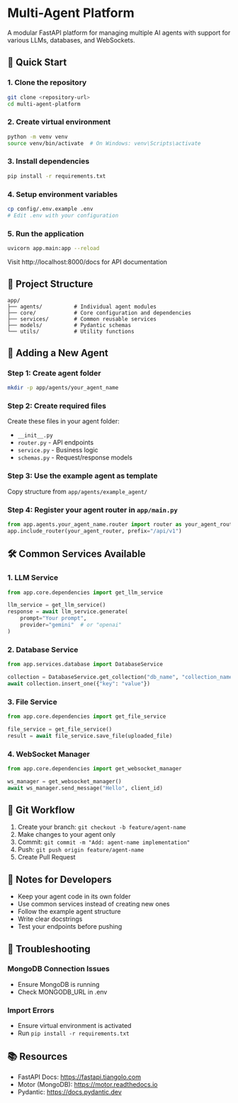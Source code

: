 # Multi-Agent Platform

A modular FastAPI platform for managing multiple AI agents with support for various LLMs, databases, and WebSockets.

## 🚀 Quick Start

### 1. Clone the repository
```bash
git clone <repository-url>
cd multi-agent-platform
```

### 2. Create virtual environment
```bash
python -m venv venv
source venv/bin/activate  # On Windows: venv\Scripts\activate
```

### 3. Install dependencies
```bash
pip install -r requirements.txt
```

### 4. Setup environment variables
```bash
cp config/.env.example .env
# Edit .env with your configuration
```

### 5. Run the application
```bash
uvicorn app.main:app --reload
```

Visit http://localhost:8000/docs for API documentation

## 📁 Project Structure

```
app/
├── agents/          # Individual agent modules
├── core/            # Core configuration and dependencies
├── services/        # Common reusable services
├── models/          # Pydantic schemas
└── utils/           # Utility functions
```

## 🤖 Adding a New Agent

### Step 1: Create agent folder
```bash
mkdir -p app/agents/your_agent_name
```

### Step 2: Create required files
Create these files in your agent folder:
- `__init__.py`
- `router.py` - API endpoints
- `service.py` - Business logic
- `schemas.py` - Request/response models

### Step 3: Use the example agent as template
Copy structure from `app/agents/example_agent/`

### Step 4: Register your agent router in `app/main.py`
```python
from app.agents.your_agent_name.router import router as your_agent_router
app.include_router(your_agent_router, prefix="/api/v1")
```

## 🛠️ Common Services Available

### 1. LLM Service
```python
from app.core.dependencies import get_llm_service

llm_service = get_llm_service()
response = await llm_service.generate(
    prompt="Your prompt",
    provider="gemini"  # or "openai"
)
```

### 2. Database Service
```python
from app.services.database import DatabaseService

collection = DatabaseService.get_collection("db_name", "collection_name")
await collection.insert_one({"key": "value"})
```

### 3. File Service
```python
from app.core.dependencies import get_file_service

file_service = get_file_service()
result = await file_service.save_file(uploaded_file)
```

### 4. WebSocket Manager
```python
from app.core.dependencies import get_websocket_manager

ws_manager = get_websocket_manager()
await ws_manager.send_message("Hello", client_id)
```

## 🔄 Git Workflow

1. Create your branch: `git checkout -b feature/agent-name`
2. Make changes to your agent only
3. Commit: `git commit -m "Add: agent-name implementation"`
4. Push: `git push origin feature/agent-name`
5. Create Pull Request

## 📝 Notes for Developers

- Keep your agent code in its own folder
- Use common services instead of creating new ones
- Follow the example agent structure
- Write clear docstrings
- Test your endpoints before pushing

## 🐛 Troubleshooting

### MongoDB Connection Issues
- Ensure MongoDB is running
- Check MONGODB_URL in .env

### Import Errors
- Ensure virtual environment is activated
- Run `pip install -r requirements.txt`

## 📚 Resources

- FastAPI Docs: https://fastapi.tiangolo.com
- Motor (MongoDB): https://motor.readthedocs.io
- Pydantic: https://docs.pydantic.dev
